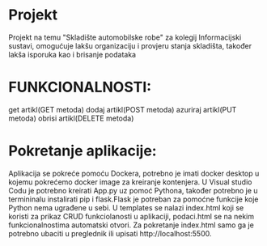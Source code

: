 # Projekt
Projekt na temu "Skladište automobilske robe" za kolegij Informacijski sustavi, omogućuje lakšu organizaciju i provjeru stanja skladišta, također lakša isporuka kao i brisanje podataka

# FUNKCIONALNOSTI: 
get artikl(GET metoda)
dodaj artikl(POST metoda)
azuriraj artikl(PUT metoda)
obrisi artikl(DELETE metoda)

# Pokretanje aplikacije:
Aplikacija se pokreće pomoću Dockera, potrebno je imati docker desktop u kojemu pokrećemo docker image za kreiranje kontenjera. U Visual studio Codu je potrebno kreirati App.py uz pomoć Pythona, također potrebno je u termininalu instalirati pip i flask.Flask je potreban za pomoćne funkcije koje Python nema ugrađene u sebi. U templates se nalazi index.html koji se koristi za prikaz CRUD funkciolanosti u aplikaciji, podaci.html se na nekim funkcionalnostima automatski otvori. Za pokretanje index.html samo ga je potrebno ubaciti u preglednik ili upisati http://localhost:5500.


